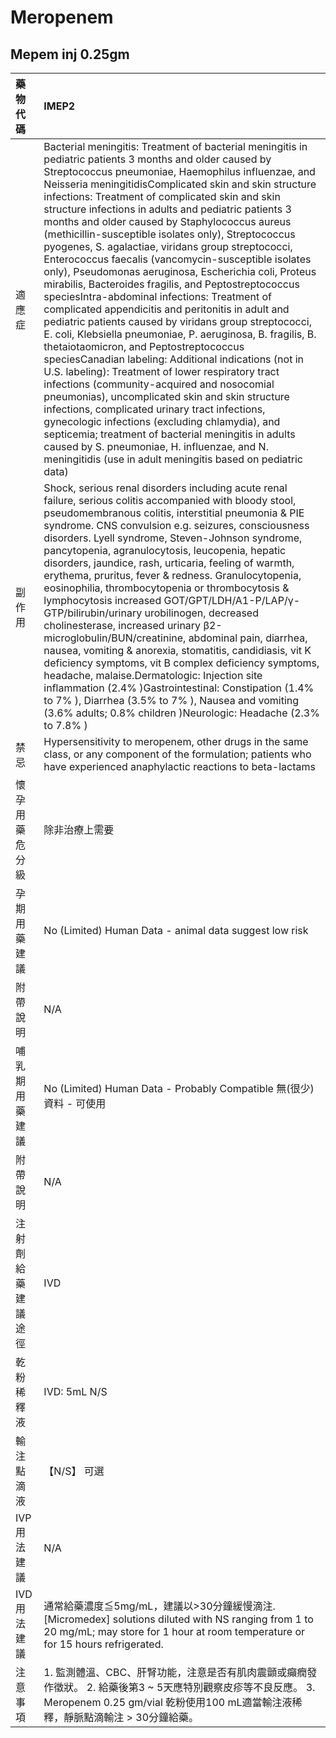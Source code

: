 # Meropenem

## Mepem inj 0.25gm

| 藥物代碼           | IMEP2                                                                                                                                                                                                                                                                                                                                                                                                                                                                                                                                                                                                                                                                                                                                                                                                                                                                                                                                                                                                                                                                                                                                                                                                                                                                                                                                                                                                                                        |
|:-------------------|:---------------------------------------------------------------------------------------------------------------------------------------------------------------------------------------------------------------------------------------------------------------------------------------------------------------------------------------------------------------------------------------------------------------------------------------------------------------------------------------------------------------------------------------------------------------------------------------------------------------------------------------------------------------------------------------------------------------------------------------------------------------------------------------------------------------------------------------------------------------------------------------------------------------------------------------------------------------------------------------------------------------------------------------------------------------------------------------------------------------------------------------------------------------------------------------------------------------------------------------------------------------------------------------------------------------------------------------------------------------------------------------------------------------------------------------------|
| 適應症             | Bacterial meningitis: Treatment of bacterial meningitis in pediatric patients 3 months and older caused by Streptococcus pneumoniae, Haemophilus influenzae, and Neisseria meningitidisComplicated skin and skin structure infections: Treatment of complicated skin and skin structure infections in adults and pediatric patients 3 months and older caused by Staphylococcus aureus (methicillin-susceptible isolates only), Streptococcus pyogenes, S. agalactiae, viridans group streptococci, Enterococcus faecalis (vancomycin-susceptible isolates only), Pseudomonas aeruginosa, Escherichia coli, Proteus mirabilis, Bacteroides fragilis, and Peptostreptococcus speciesIntra-abdominal infections: Treatment of complicated appendicitis and peritonitis in adult and pediatric patients caused by viridans group streptococci, E. coli, Klebsiella pneumoniae, P. aeruginosa, B. fragilis, B. thetaiotaomicron, and Peptostreptococcus speciesCanadian labeling: Additional indications (not in U.S. labeling): Treatment of lower respiratory tract infections (community-acquired and nosocomial pneumonias), uncomplicated skin and skin structure infections, complicated urinary tract infections, gynecologic infections (excluding chlamydia), and septicemia; treatment of bacterial meningitis in adults caused by S. pneumoniae, H. influenzae, and N. meningitidis (use in adult meningitis based on pediatric data) |
| 副作用             | Shock, serious renal disorders including acute renal failure, serious colitis accompanied with bloody stool, pseudomembranous colitis, interstitial pneumonia & PIE syndrome. CNS convulsion e.g. seizures, consciousness disorders. Lyell syndrome, Steven-Johnson syndrome, pancytopenia, agranulocytosis, leucopenia, hepatic disorders, jaundice, rash, urticaria, feeling of warmth, erythema, pruritus, fever & redness. Granulocytopenia, eosinophilia, thrombocytopenia or thrombocytosis & lymphocytosis increased GOT/GPT/LDH/A1-P/LAP/γ-GTP/bilirubin/urinary urobilinogen, decreased cholinesterase, increased urinary β2-microglobulin/BUN/creatinine, abdominal pain, diarrhea, nausea, vomiting & anorexia, stomatitis, candidiasis, vit K deficiency symptoms, vit B complex deficiency symptoms, headache, malaise.Dermatologic: Injection site inflammation (2.4% )Gastrointestinal: Constipation (1.4% to 7% ), Diarrhea (3.5% to 7% ), Nausea and vomiting (3.6% adults; 0.8% children )Neurologic: Headache (2.3% to 7.8% )                                                                                                                                                                                                                                                                                                                                                                                             |
| 禁忌               | Hypersensitivity to meropenem, other drugs in the same class, or any component of the formulation; patients who have experienced anaphylactic reactions to beta-lactams                                                                                                                                                                                                                                                                                                                                                                                                                                                                                                                                                                                                                                                                                                                                                                                                                                                                                                                                                                                                                                                                                                                                                                                                                                                                      |
| 懷孕用藥危分級     | 除非治療上需要                                                                                                                                                                                                                                                                                                                                                                                                                                                                                                                                                                                                                                                                                                                                                                                                                                                                                                                                                                                                                                                                                                                                                                                                                                                                                                                                                                                                                               |
| 孕期用藥建議       | No (Limited) Human Data - animal data suggest low risk                                                                                                                                                                                                                                                                                                                                                                                                                                                                                                                                                                                                                                                                                                                                                                                                                                                                                                                                                                                                                                                                                                                                                                                                                                                                                                                                                                                       |
| 附帶說明           | N/A                                                                                                                                                                                                                                                                                                                                                                                                                                                                                                                                                                                                                                                                                                                                                                                                                                                                                                                                                                                                                                                                                                                                                                                                                                                                                                                                                                                                                                          |
| 哺乳期用藥建議     | No (Limited) Human Data - Probably Compatible 無(很少)資料 - 可使用                                                                                                                                                                                                                                                                                                                                                                                                                                                                                                                                                                                                                                                                                                                                                                                                                                                                                                                                                                                                                                                                                                                                                                                                                                                                                                                                                                          |
| 附帶說明           | N/A                                                                                                                                                                                                                                                                                                                                                                                                                                                                                                                                                                                                                                                                                                                                                                                                                                                                                                                                                                                                                                                                                                                                                                                                                                                                                                                                                                                                                                          |
| 注射劑給藥建議途徑 | IVD                                                                                                                                                                                                                                                                                                                                                                                                                                                                                                                                                                                                                                                                                                                                                                                                                                                                                                                                                                                                                                                                                                                                                                                                                                                                                                                                                                                                                                          |
| 乾粉稀釋液         | IVD: 5mL N/S                                                                                                                                                                                                                                                                                                                                                                                                                                                                                                                                                                                                                                                                                                                                                                                                                                                                                                                                                                                                                                                                                                                                                                                                                                                                                                                                                                                                                                 |
| 輸注點滴液         | 【N/S】 可選                                                                                                                                                                                                                                                                                                                                                                                                                                                                                                                                                                                                                                                                                                                                                                                                                                                                                                                                                                                                                                                                                                                                                                                                                                                                                                                                                                                                                                 |
| IVP 用法建議       | N/A                                                                                                                                                                                                                                                                                                                                                                                                                                                                                                                                                                                                                                                                                                                                                                                                                                                                                                                                                                                                                                                                                                                                                                                                                                                                                                                                                                                                                                          |
| IVD 用法建議       | 通常給藥濃度≦5mg/mL，建議以>30分鐘緩慢滴注. [Micromedex] solutions diluted with NS ranging from 1 to 20 mg/mL; may store for 1 hour at room temperature or for 15 hours refrigerated.                                                                                                                                                                                                                                                                                                                                                                                                                                                                                                                                                                                                                                                                                                                                                                                                                                                                                                                                                                                                                                                                                                                                                                                                                                                        |
| 注意事項           | 1. 監測體溫、CBC、肝腎功能，注意是否有肌肉震顫或癲癇發作徵狀。 2. 給藥後第3 ~ 5天應特別觀察皮疹等不良反應。 3. Meropenem 0.25 gm/vial 乾粉使用100 mL適當輸注液稀釋，靜脈點滴輸注 > 30分鐘給藥。                                                                                                                                                                                                                                                                                                                                                                                                                                                                                                                                                                                                                                                                                                                                                                                                                                                                                                                                                                                                                                                                                                                                                                                                                                              |

